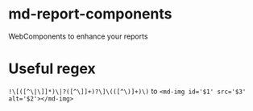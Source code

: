 # md-report-components
WebComponents to enhance your reports


# Useful regex
`!\[([^\|\]]*)\|?([^\]]+)?\]\(([^\)]+)\)`
to
`<md-img id='$1' src='$3' alt='$2'></md-img>`